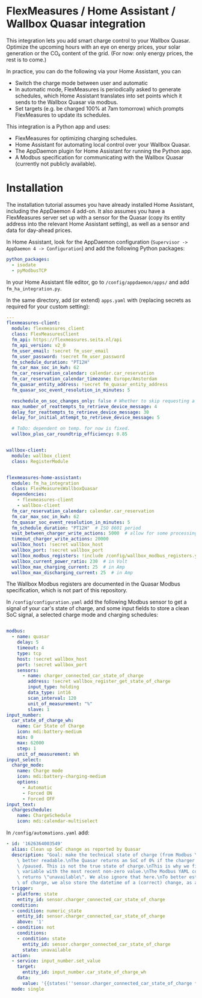 # FlexMeasures / Home Assistant / Wallbox Quasar integration

This integration lets you add smart charge control to your Wallbox Quasar.
Optimize the upcoming hours with an eye on energy prices, your solar generation or the CO₂ content of the grid.
(For now: only energy prices, the rest is to come.)

In practice, you can do the following via your Home Assistant, you can 

- Switch the charge mode between user and automatic
- In automatic mode, FlexMeasures is periodically asked to generate schedules, which Home Assistant translates into set points which it sends to the Wallbox Quasar via modbus.
- Set targets (e.g. be charged 100% at 7am tomorrow) which prompts FlexMeasures to update its schedules.

This integration is a Python app and uses:

- FlexMeasures for optimizing charging schedules.
- Home Assistant for automating local control over your Wallbox Quasar.
- The AppDaemon plugin for Home Assistant for running the Python app.
- A Modbus specification for communicating with the Wallbox Quasar (currently not publicly available). 

# Installation

The installation tutorial assumes you have already installed Home Assistant, including the AppDaemon 4 add-on.
It also assumes you have a FlexMeasures server set up with a sensor for the Quasar (copy its entity address into the relevant Home Assistant setting), as well as a sensor and data for day-ahead prices.

In Home Assistant, look for the AppDaemon configuration (`Supervisor -> AppDaemon 4 -> Configuration`) and add the following Python packages:

```yaml
python_packages:
  - isodate
  - pyModbusTCP
```

In your Home Assistant file editor, go to `/config/appdaemon/apps/` and add `fm_ha_integration.py`.

In the same directory, add (or extend) `apps.yaml` with (replacing secrets as required for your custom setting):

```yaml
---
flexmeasures-client:
  module: flexmeasures_client
  class: FlexMeasuresClient
  fm_api: https://flexmeasures.seita.nl/api
  fm_api_version: v2_0
  fm_user_email: !secret fm_user_email
  fm_user_password: !secret fm_user_password
  fm_schedule_duration: "PT12H"
  fm_car_max_soc_in_kwh: 62
  fm_car_reservation_calendar: calendar.car_reservation
  fm_car_reservation_calendar_timezone: Europe/Amsterdam
  fm_quasar_entity_address: !secret fm_quasar_entity_address
  fm_quasar_soc_event_resolution_in_minutes: 5

  reschedule_on_soc_changes_only: false # Whether to skip requesting a new schedule when the SOC has been updated, but hasn't changed
  max_number_of_reattempts_to_retrieve_device_message: 4
  delay_for_reattempts_to_retrieve_device_message: 30
  delay_for_initial_attempt_to_retrieve_device_message: 5

  # ToDo: dependent on temp. for now is fixed.
  wallbox_plus_car_roundtrip_efficiency: 0.85


wallbox-client:
  module: wallbox_client
  class: RegisterModule


flexmeasures-home-assistant:
  module: fm_ha_integration
  class: FlexMeasuresWallboxQuasar
  dependencies:
    - flexmeasures-client
    - wallbox-client
  fm_car_reservation_calendar: calendar.car_reservation
  fm_car_max_soc_in_kwh: 62
  fm_quasar_soc_event_resolution_in_minutes: 5
  fm_schedule_duration: "PT12H"  # ISO 8601 period
  wait_between_charger_write_actions: 5000  # allow for some processing time after changing a charger setting
  timeout_charger_write_actions: 20000
  wallbox_host: !secret wallbox_host
  wallbox_port: !secret wallbox_port
  wallbox_modbus_registers: !include /config/wallbox_modbus_registers.yaml
  wallbox_current_power_ratio: 230  # in Volt
  wallbox_max_charging_current: 25  # in Amp
  wallbox_max_discharging_current: 25  # in Amp
```

The Wallbox Modbus registers are documented in the Quasar Modbus specification, which is not part of this repository.

In `/config/configuration.yaml` add the following Modbus sensor to get a signal of your car's state of charge, and some input fields to store a clean SoC signal, a selected charge mode and charging schedules:

```yaml

modbus:
  - name: quasar
    delay: 5
    timeout: 4
    type: tcp
    host: !secret wallbox_host
    port: !secret wallbox_port
    sensors:
      - name: charger_connected_car_state_of_charge
        address: !secret wallbox_register_get_state_of_charge
        input_type: holding
        data_type: int16
        scan_interval: 120
        unit_of_measurement: "%"
        slave: 1
input_number:
  car_state_of_charge_wh:
    name: Car State of Charge
    icon: mdi:battery-medium
    min: 0
    max: 62000
    step: 1
    unit_of_measurement: Wh
input_select:
  charge_mode:
    name: Charge mode
    icon: mdi:battery-charging-medium
    options:
      - Automatic
      - Forced ON
      - Forced OFF
input_text:
  chargeschedule:
    name: ChargeSchedule
    icon: mdi:calendar-multiselect
```

In `/config/automations.yaml` add:

```yaml
- id: '1626364003549'
  alias: Clean up SoC change as reported by Quasar
  description: "Goal: make the technical state of charge (from Modbus YAML in configuration)\
    \ better readable.\nThe Quasar returns an SoC of 0% if the charger is not connected\
    \ /paused. This is not the true state of charge.\nThis is why we fill another (input)\
    \ variable with the most recent non-zero value.\nThe Modbus YAML code also frequently\
    \ returns \"unavailable\". We also ignore that here.\nTo better estimate the true state\
    \ of charge, we also store the datetime of a (correct) change, as another input number."
  trigger:
  - platform: state
    entity_id: sensor.charger_connected_car_state_of_charge
  condition:
  - condition: numeric_state
    entity_id: sensor.charger_connected_car_state_of_charge
    above: '1'
  - condition: not
    conditions:
    - condition: state
      entity_id: sensor.charger_connected_car_state_of_charge
      state: unavailable
  action:
  - service: input_number.set_value
    target:
      entity_id: input_number.car_state_of_charge_wh
    data:
      value: '{{states(''sensor.charger_connected_car_state_of_charge * 620'')}}'
  mode: single
```
